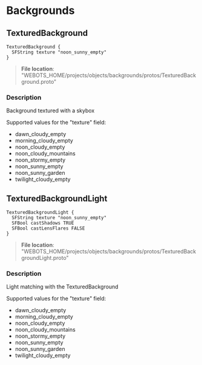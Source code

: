 # Backgrounds

## TexturedBackground

```
TexturedBackground {
  SFString texture "noon_sunny_empty"
}
```

> **File location**: "WEBOTS\_HOME/projects/objects/backgrounds/protos/TexturedBackground.proto"

### Description

Background textured with a skybox

Supported values for the "texture" field:

- dawn_cloudy_empty
- morning_cloudy_empty
- noon_cloudy_empty
- noon_cloudy_mountains
- noon_stormy_empty
- noon_sunny_empty
- noon_sunny_garden
- twilight_cloudy_empty

## TexturedBackgroundLight

```
TexturedBackgroundLight {
  SFString texture "noon_sunny_empty"
  SFBool castShadows TRUE
  SFBool castLensFlares FALSE
}
```

> **File location**: "WEBOTS\_HOME/projects/objects/backgrounds/protos/TexturedBackgroundLight.proto"

### Description

Light matching with the TexturedBackground

Supported values for the "texture" field:

- dawn_cloudy_empty
- morning_cloudy_empty
- noon_cloudy_empty
- noon_cloudy_mountains
- noon_stormy_empty
- noon_sunny_empty
- noon_sunny_garden
- twilight_cloudy_empty

